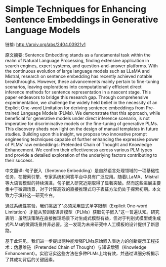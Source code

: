 # Simple Techniques for Enhancing Sentence Embeddings in Generative Language Models

链接: http://arxiv.org/abs/2404.03921v1

原文摘要:
Sentence Embedding stands as a fundamental task within the realm of Natural
Language Processing, finding extensive application in search engines, expert
systems, and question-and-answer platforms. With the continuous evolution of
large language models such as LLaMA and Mistral, research on sentence embedding
has recently achieved notable breakthroughs. However, these advancements mainly
pertain to fine-tuning scenarios, leaving explorations into computationally
efficient direct inference methods for sentence representation in a nascent
stage. This paper endeavors to bridge this research gap. Through comprehensive
experimentation, we challenge the widely held belief in the necessity of an
Explicit One-word Limitation for deriving sentence embeddings from Pre-trained
Language Models (PLMs). We demonstrate that this approach, while beneficial for
generative models under direct inference scenario, is not imperative for
discriminative models or the fine-tuning of generative PLMs. This discovery
sheds new light on the design of manual templates in future studies. Building
upon this insight, we propose two innovative prompt engineering techniques
capable of further enhancing the expressive power of PLMs' raw embeddings:
Pretended Chain of Thought and Knowledge Enhancement. We confirm their
effectiveness across various PLM types and provide a detailed exploration of
the underlying factors contributing to their success.

中文翻译:
句子嵌入（Sentence Embedding）是自然语言处理领域的一项基础性任务，在搜索引擎、专家系统和问答平台中具有广泛应用。随着LLaMA、Mistral等大语言模型的持续演进，句子嵌入研究近期取得了显著突破。然而这些进展主要集中于微调场景，对于计算高效的直接推理式句子表征方法仍处于探索初期。本文致力于填补这一研究空白。

通过系统性实验，我们挑战了"必须采用显式单字限制（Explicit One-word Limitation）才能从预训练语言模型（PLMs）获取句子嵌入"这一普遍认知。研究表明：虽然该策略在直接推理场景下对生成式模型有益，但对于判别式模型或生成式PLMs的微调场景并非必要。这一发现为未来研究中人工模板的设计提供了新思路。

基于此洞见，我们进一步提出两种能增强PLMs原始嵌入表达力的创新提示工程技术：伪思维链（Pretended Chain of Thought）与知识增强（Knowledge Enhancement）。实验证实这些方法在多种PLMs上均有效，并通过详细分析揭示了其成功背后的关键因素。
